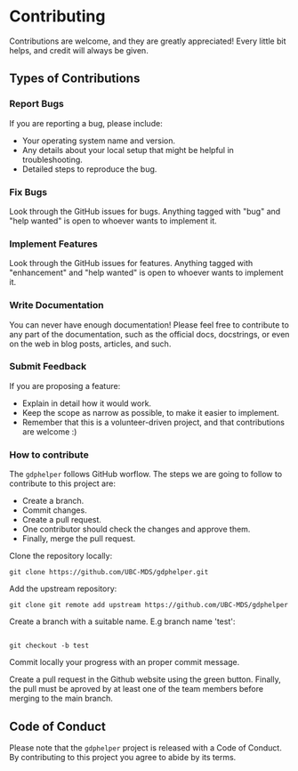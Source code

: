 # Contributing

Contributions are welcome, and they are greatly appreciated! Every little bit
helps, and credit will always be given.

## Types of Contributions

### Report Bugs

If you are reporting a bug, please include:

* Your operating system name and version.
* Any details about your local setup that might be helpful in troubleshooting.
* Detailed steps to reproduce the bug.

### Fix Bugs

Look through the GitHub issues for bugs. Anything tagged with "bug" and "help
wanted" is open to whoever wants to implement it.

### Implement Features

Look through the GitHub issues for features. Anything tagged with "enhancement"
and "help wanted" is open to whoever wants to implement it.

### Write Documentation

You can never have enough documentation! Please feel free to contribute to any
part of the documentation, such as the official docs, docstrings, or even 
on the web in blog posts, articles, and such.

### Submit Feedback

If you are proposing a feature:

* Explain in detail how it would work.
* Keep the scope as narrow as possible, to make it easier to implement.
* Remember that this is a volunteer-driven project, and that contributions
  are welcome :)

### How to contribute

The `gdphelper` follows GitHub worflow. The steps we are going to follow to contribute to this project are:

- Create a branch.
- Commit changes.
- Create a pull request.
- One contributor should check the changes and approve them.
- Finally, merge the pull request.

Clone the repository locally:

```{bash}
git clone https://github.com/UBC-MDS/gdphelper.git

```

Add the upstream repository:


```{bash}
git clone git remote add upstream https://github.com/UBC-MDS/gdphelper

```

Create a branch with a suitable name. E.g branch name 'test':

```{bash}

git checkout -b test

```

Commit locally your progress with an proper commit message.

Create a pull request in the Github website using the green button. Finally, the pull must be aproved by at least one of the team members before merging to the main branch.

## Code of Conduct

Please note that the `gdphelper` project is released with a 
Code of Conduct. By contributing to this project you agree to abide by its terms.
